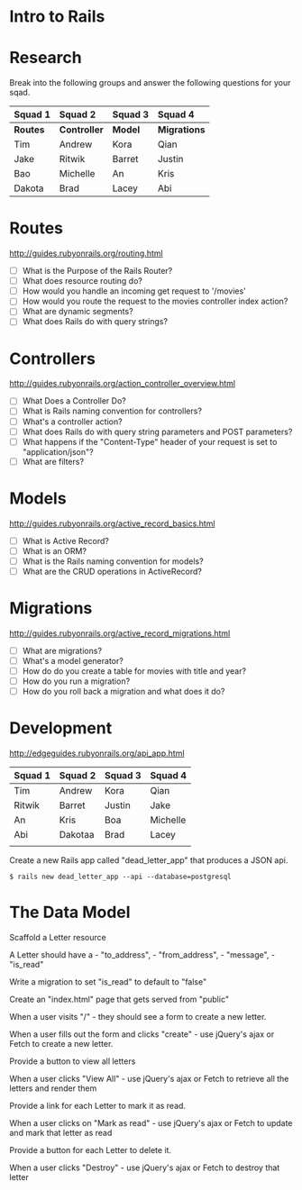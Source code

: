 # Intro to Rails

# Research

Break into the following groups and answer the following
questions for your sqad.

Squad 1     | Squad 2        | Squad 3     | Squad 4
:--         | :--            | :--         | :-- 
__Routes__  | __Controller__ | __Model__   | __Migrations__
Tim         | Andrew         | Kora        | Qian
Jake        | Ritwik         | Barret      | Justin
Bao         | Michelle       | An          | Kris
Dakota      | Brad           | Lacey       | Abi
    
# Routes

http://guides.rubyonrails.org/routing.html

- [ ] What is the Purpose of the Rails Router?
- [ ] What does resource routing do?
- [ ] How would you handle an incoming get request to '/movies' 
- [ ] How would you route the request to the movies controller index action?
- [ ] What are dynamic segments?
- [ ] What does Rails do with query strings?

# Controllers

http://guides.rubyonrails.org/action_controller_overview.html

- [ ] What Does a Controller Do?
- [ ] What is Rails naming convention for controllers?
- [ ] What's a controller action?
- [ ] What does Rails do with query string parameters and POST parameters?
- [ ] What happens if the "Content-Type" header of your request is set to "application/json"?
- [ ] What are filters?

# Models

http://guides.rubyonrails.org/active_record_basics.html

- [ ] What is Active Record?
- [ ] What is an ORM?
- [ ] What is the Rails naming convention for models?
- [ ] What are the CRUD operations in ActiveRecord?

# Migrations

http://guides.rubyonrails.org/active_record_migrations.html

- [ ] What are migrations?
- [ ] What's a model generator?
- [ ] How do do you create a table for movies with title and year?
- [ ] How do you run a migration?
- [ ] How do you roll back a migration and what does it do?

# Development

http://edgeguides.rubyonrails.org/api_app.html

Squad 1 | Squad 2  | Squad 3 | Squad 4
:--     | :--      | :--     | :-- 
Tim     | Andrew   | Kora    | Qian
Ritwik  | Barret   | Justin  | Jake
An      | Kris     | Boa     | Michelle
Abi     | Dakotaa  | Brad    | Lacey
        |          |         | 

Create a new Rails app called "dead_letter_app" that produces a JSON api.

```
$ rails new dead_letter_app --api --database=postgresql
```

# The Data Model

Scaffold a Letter resource

A Letter should have a 
    - "to_address", 
    - "from_address", 
    - "message", 
    - "is_read" 

Write a migration to set "is_read" to default to "false"

Create an "index.html" page that gets served from "public"

When a user visits "/" 
    - they should see a form to create a new letter.

When a user fills out the form and clicks "create"
    - use jQuery's ajax or Fetch to create a new letter.

Provide a button to view all letters

When a user clicks "View All"
    - use jQuery's ajax or Fetch to retrieve all the letters and render them

Provide a link for each Letter to mark it as read.
    
When a user clicks on "Mark as read"
    - use jQuery's ajax or Fetch to update and mark that letter as read

Provide a button for each Letter to delete it.

When a user clicks "Destroy"
    - use jQuery's ajax or Fetch to destroy that letter



